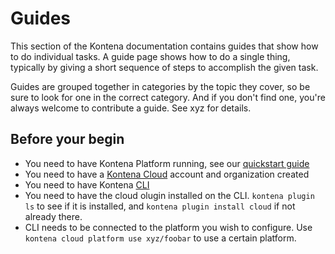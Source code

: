 # Guides

This section of the Kontena documentation contains guides that show how to do individual tasks. A guide page shows how to do a single thing, typically by giving a short sequence of steps to accomplish the given task.

Guides are grouped together in categories by the topic they cover, so be sure to look for one in the correct category. And if you don't find one, you're always welcome to contribute a guide. See xyz for details.

## Before your begin

* You need to have Kontena Platform running, see our [quickstart guide](../../quickstart.md)
* You need to have a [Kontena Cloud](https://cloud.kontena.io) account and organization created
* You need to have Kontena [CLI](../../tools/cli.md)
* You need to have the cloud olugin installed on the CLI.
    `kontena plugin ls` to see if it is installed, and  `kontena plugin install cloud` if not already there.
* CLI needs to be connected to the platform you wish to configure. Use `kontena cloud platform use xyz/foobar` to use a certain platform.



